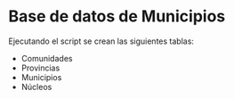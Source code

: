 # Base de datos de Municipios
Ejecutando el script se crean las siguientes tablas:
- Comunidades
- Provincias
- Municipios
- Núcleos
